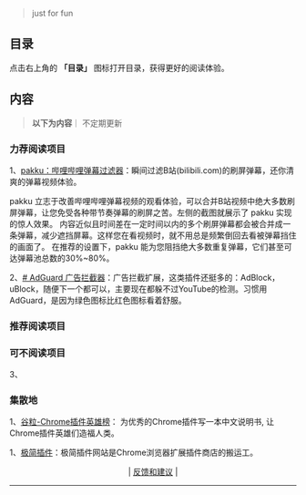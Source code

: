 
> just for fun

## 目录

点击右上角的 **「目录」** 图标打开目录，获得更好的阅读体验。


## 内容
> **以下为内容**｜ 不定期更新

###  力荐阅读项目   
<!-- 

 -->

1、[pakku：哔哩哔哩弹幕过滤器](https://chromewebstore.google.com/detail/pakku%EF%BC%9A%E5%93%94%E5%93%A9%E5%93%94%E5%93%A9%E5%BC%B9%E5%B9%95%E8%BF%87%E6%BB%A4%E5%99%A8/jklfcpboamajpiikgkbjcnnnnooefbhh)：瞬间过滤B站(bilibili.com)的刷屏弹幕，还你清爽的弹幕视频体验。

pakku 立志于改善哔哩哔哩弹幕视频的观看体验，可以合并B站视频中绝大多数刷屏弹幕，让您免受各种带节奏弹幕的刷屏之苦。左侧的截图就展示了 pakku 实现的惊人效果。 内容近似且时间差在一定时间以内的多个刷屏弹幕都会被合并成一条弹幕，减少遮挡屏幕。这样您在看视频时，就不用总是频繁倒回去看被弹幕挡住的画面了。 在推荐的设置下，pakku 能为您阻挡绝大多数重复弹幕，它们甚至可达弹幕池总数的30%~80%。



2、[# AdGuard 广告拦截器](https://chromewebstore.google.com/detail/adguard-%E5%B9%BF%E5%91%8A%E6%8B%A6%E6%88%AA%E5%99%A8/bgnkhhnnamicmpeenaelnjfhikgbkllg)：广告拦截扩展，这类插件还挺多的：AdBlock，uBlock，随便下一个都可以，主要现在都躲不过YouTube的检测。习惯用AdGuard，是因为绿色图标比红色图标看着舒服。







### 推荐阅读项目    



<!-- 

1、[# 篡改猴](https://chromewebstore.google.com/detail/%E7%AF%A1%E6%94%B9%E7%8C%B4/dhdgffkkebhmkfjojejmpbldmpobfkfo?hl=zh-CN
)：

1、[# YouTube™ 双字幕](https://chromewebstore.google.com/detail/youtube-%E5%8F%8C%E5%AD%97%E5%B9%95/hkbdddpiemdeibjoknnofflfgbgnebcm
)：




1、[# Octotree - GitHub code tree]https://chromewebstore.google.com/detail/octotree-github-code-tree/bkhaagjahfmjljalopjnoealnfndnagc)：增强 GitHub 代码阅读和探索的浏览器扩展，最主要用得功能是类似 IDE 的快速代码树。


# 沙拉查词-聚合词典划词翻译
https://chromewebstore.google.com/detail/%E6%B2%99%E6%8B%89%E6%9F%A5%E8%AF%8D-%E8%81%9A%E5%90%88%E8%AF%8D%E5%85%B8%E5%88%92%E8%AF%8D%E7%BF%BB%E8%AF%91/cdonnmffkdaoajfknoeeecmchibpmkmg




















 -->

### 可不阅读项目
3、


###  集散地

1、[谷粒-Chrome插件英雄榜](https://zhaoolee.com/ChromeAppHeroes/#/)： 为优秀的Chrome插件写一本中文说明书, 让Chrome插件英雄们造福人类。


1、[极简插件](https://chrome.zzzmh.cn/extension?view=card&page=1&sort=hot)：极简插件网站是Chrome浏览器扩展插件商店的搬运工。

<p align="center">
    <!--
     <a href="https://github.com/521xueweihan/HelloGitHub/blob/master/content/HelloGitHub98.md">『上一期』</a> 
    -->
   | <a href='https://github.com/yangxuyu/Note/issues'>反馈和建议</a> |
    <!--
    <a href="https://github.com/521xueweihan/HelloGitHub/blob/master/content/HelloGitHub100.md">『下一期』</a>
    -->


</p>

---
